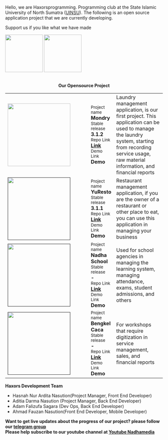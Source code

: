 Hello, we are Haxorsprogramming. Programming club at the State Islamic University of North Sumatra (<a href='https://uinsu.ac.id'>UINSU</a>). The following is an open source application project that we are currently developing.

Support us if you like what we have made 
<div>
<a href="https://saweria.co/haxorsprogramming"><img src="https://nadhamedia.s3.ap-southeast-1.amazonaws.com/nadha_asset/utils/saweria.png" width="120px"></a>
<a href="https://sociabuzz.com/haxorsprogramming/tribe"><img src="https://nadhamedia.s3.ap-southeast-1.amazonaws.com/nadha_asset/utils/socialbuzz.png" width="120px"></a>
</div>
<br/>
<center>
  
**Our Opensource Project**
  <table>
    <tr>
      <td><a href="https://github.com/haxorsprogramming/Mondry" style="margin-right:50px;">
<img src="https://nadhamedia.s3.ap-southeast-1.amazonaws.com/nadha_asset/logo_project/mondry_logo.png" width="200px">
        </a></td>
      <td>
        <small>Project name </small><br/>
        <strong>Mondry</strong><br/>
        <small>Stable release </small><br/>
        <strong>3.1.2</strong><br/>
        <small>Repo Link </small><br/>
        <strong><a href="https://github.com/haxorsprogramming/Mondry">Link</a></strong><br/>
        <small>Demo Link </small><br/>
        <strong>Demo</strong>
      </td>
      <td width="500px">
        Laundry management application, is our first project. This application can be used to manage the laundry system, starting from recording service usage, raw material information, and financial reports
      </td>
    </tr>
    <tr>
      <td><a href="" style="margin-right:50px;">
<img src="https://nadhamedia.s3.ap-southeast-1.amazonaws.com/nadha_asset/logo_project/yuresto_logo.png" width="200px">
        </a></td>
      <td>
        <small>Project name </small><br/>
        <strong>YuResto</strong><br/>
        <small>Stable release </small><br/>
        <strong>3.1.1</strong><br/>
        <small>Repo Link </small><br/>
        <strong><a href="https://github.com/haxorsprogramming/Nadha-Laundry">Link</a></strong><br/>
        <small>Demo Link </small><br/>
        <strong>Demo</strong>
      </td>
      <td width="500px">
        Restaurant management application, if you are the owner of a restaurant or other place to eat, you can use this application in managing your business
      </td>
    </tr>
    <tr>
      <td><a href="" style="margin-right:50px;">
<img src="https://nadhamedia.s3.ap-southeast-1.amazonaws.com/nadha_asset/logo_project/nadha_school_logo.jpg" width="200px">
        </a></td>
      <td>
        <small>Project name </small><br/>
        <strong>Nadha School</strong><br/>
        <small>Stable release </small><br/>
        <strong>-</strong><br/>
        <small>Repo Link </small><br/>
        <strong><a href="https://github.com/haxorsprogramming/Nadha-Laundry">Link</a></strong><br/>
        <small>Demo Link </small><br/>
        <strong>Demo</strong>
      </td>
      <td width="500px">
        Used for school agencies in managing the learning system, managing attendance, exams, student admissions, and others
      </td>
    </tr>
    <tr>
      <td><a href="" style="margin-right:50px;">
<img src="https://nadhamedia.s3.ap-southeast-1.amazonaws.com/nadha_asset/logo_project/bengkel-caca.png" width="200px">
        </a></td>
      <td>
        <small>Project name </small><br/>
        <strong>Bengkel Caca</strong><br/>
        <small>Stable release </small><br/>
        <strong>-</strong><br/>
        <small>Repo Link </small><br/>
        <strong><a href="https://github.com/haxorsprogramming/Nadha-Laundry">Link</a></strong><br/>
        <small>Demo Link </small><br/>
        <strong>Demo</strong>
      </td>
      <td width="500px">
        For workshops that require digitization in service management, sales, and financial reports
      </td>
    </tr>
  </table>  
</center>

**Haxors Development Team**
<ul>
  <li>Hasnah Nur Ardita Nasution(Project Manager, Front End Developer)</li>
  <li>Aditia Darma Nasution (Project Manager, Back End Developer)</li>
  <li>Adam Falizufa Sagara (Dev Ops, Back End Developer)</li>
  <li>Ahmad Fauzan Nasution(Front End Developer, Mobile Developer)</li>
</ul>

**Want to get live updates about the progress of our project? please follow our <a href="https://t.me/haxorsupdate">telegram group</a>**<br/>
**Please help subscribe to our youtube channel at <a href='https://www.youtube.com/channel/UC7_pSHlXnZCXN4v8TbvcIEg'>Youtube Nadhamedia</a>**
